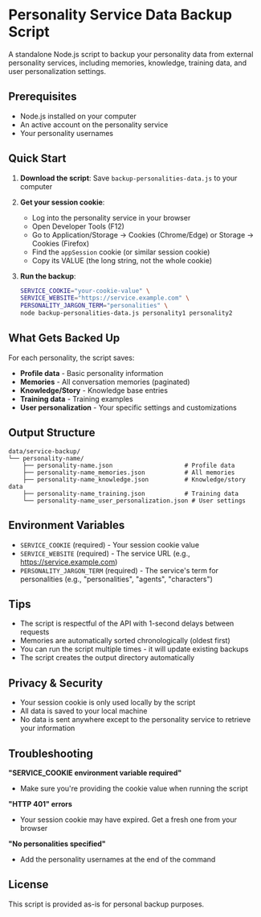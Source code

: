 # Personality Service Data Backup Script

A standalone Node.js script to backup your personality data from external personality services, including memories, knowledge, training data, and user personalization settings.

## Prerequisites

- Node.js installed on your computer
- An active account on the personality service
- Your personality usernames

## Quick Start

1. **Download the script**: Save `backup-personalities-data.js` to your computer

2. **Get your session cookie**:

   - Log into the personality service in your browser
   - Open Developer Tools (F12)
   - Go to Application/Storage → Cookies (Chrome/Edge) or Storage → Cookies (Firefox)
   - Find the `appSession` cookie (or similar session cookie)
   - Copy its VALUE (the long string, not the whole cookie)

3. **Run the backup**:
   ```bash
   SERVICE_COOKIE="your-cookie-value" \
   SERVICE_WEBSITE="https://service.example.com" \
   PERSONALITY_JARGON_TERM="personalities" \
   node backup-personalities-data.js personality1 personality2
   ```

## What Gets Backed Up

For each personality, the script saves:

- **Profile data** - Basic personality information
- **Memories** - All conversation memories (paginated)
- **Knowledge/Story** - Knowledge base entries
- **Training data** - Training examples
- **User personalization** - Your specific settings and customizations

## Output Structure

```
data/service-backup/
└── personality-name/
    ├── personality-name.json                    # Profile data
    ├── personality-name_memories.json           # All memories
    ├── personality-name_knowledge.json          # Knowledge/story data
    ├── personality-name_training.json           # Training data
    └── personality-name_user_personalization.json # User settings
```

## Environment Variables

- `SERVICE_COOKIE` (required) - Your session cookie value
- `SERVICE_WEBSITE` (required) - The service URL (e.g., https://service.example.com)
- `PERSONALITY_JARGON_TERM` (required) - The service's term for personalities (e.g., "personalities", "agents", "characters")

## Tips

- The script is respectful of the API with 1-second delays between requests
- Memories are automatically sorted chronologically (oldest first)
- You can run the script multiple times - it will update existing backups
- The script creates the output directory automatically

## Privacy & Security

- Your session cookie is only used locally by the script
- All data is saved to your local machine
- No data is sent anywhere except to the personality service to retrieve your information

## Troubleshooting

**"SERVICE_COOKIE environment variable required"**

- Make sure you're providing the cookie value when running the script

**"HTTP 401" errors**

- Your session cookie may have expired. Get a fresh one from your browser

**"No personalities specified"**

- Add the personality usernames at the end of the command

## License

This script is provided as-is for personal backup purposes.
